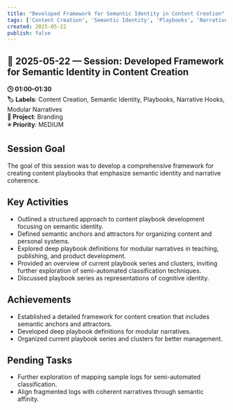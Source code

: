 ```yaml
---
title: "Developed Framework for Semantic Identity in Content Creation"
tags: ['Content Creation', 'Semantic Identity', 'Playbooks', 'Narrative Hooks', 'Modular Narratives']
created: 2025-05-22
publish: false
---
```


## 📅 2025-05-22 — Session: Developed Framework for Semantic Identity in Content Creation

**🕒 01:00–01:30**  
**🏷️ Labels**: Content Creation, Semantic Identity, Playbooks, Narrative Hooks, Modular Narratives  
**📂 Project**: Branding  
**⭐ Priority**: MEDIUM  


## Session Goal
The goal of this session was to develop a comprehensive framework for creating content playbooks that emphasize semantic identity and narrative coherence.

## Key Activities
- Outlined a structured approach to content playbook development focusing on semantic identity.
- Defined semantic anchors and attractors for organizing content and personal systems.
- Explored deep playbook definitions for modular narratives in teaching, publishing, and product development.
- Provided an overview of current playbook series and clusters, inviting further exploration of semi-automated classification techniques.
- Discussed playbook series as representations of cognitive identity.

## Achievements
- Established a detailed framework for content creation that includes semantic anchors and attractors.
- Developed deep playbook definitions for modular narratives.
- Organized current playbook series and clusters for better management.

## Pending Tasks
- Further exploration of mapping sample logs for semi-automated classification.
- Align fragmented logs with coherent narratives through semantic affinity.
